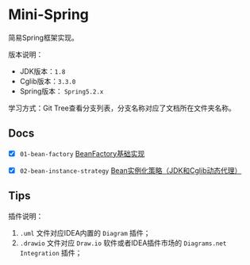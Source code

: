# Mini-Spring

简易Spring框架实现。

版本说明：
- JDK版本：`1.8`
- Cglib版本：`3.3.0`
- Spring版本： `Spring5.2.x`

学习方式：Git Tree查看分支列表，分支名称对应了文档所在文件夹名称。

## Docs

- [x] `01-bean-factory` [BeanFactory基础实现](docs/01-bean-factory/README.md)
- [x] `02-bean-instance-strategy` [Bean实例化策略（JDK和Cglib动态代理）](docs/02-bean-instance-strategy/README.md)


## Tips

插件说明：
1. `.uml` 文件对应IDEA内置的 `Diagram` 插件；
2. `.drawio` 文件对应 `Draw.io` 软件或者IDEA插件市场的 `Diagrams.net Integration` 插件；